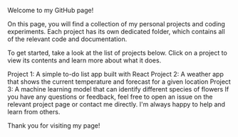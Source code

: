 Welcome to my GitHub page!

On this page, you will find a collection of my personal projects and coding experiments. Each project has its own dedicated folder, which contains all of the relevant code and documentation.

To get started, take a look at the list of projects below. Click on a project to view its contents and learn more about what it does.

Project 1: A simple to-do list app built with React
Project 2: A weather app that shows the current temperature and forecast for a given location
Project 3: A machine learning model that can identify different species of flowers
If you have any questions or feedback, feel free to open an issue on the relevant project page or contact me directly. I'm always happy to help and learn from others.

Thank you for visiting my page!
